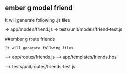 ## ember g model friend

It will generate following .js files

 -> app/models/friend.js
 -> tests/unit/models/friend-test.js

##ember g route friends

	It will generate follwing files

--> app/routes/friends.js
--> app/templates/friends.hbs

--> tests/unit/routes/friends-test.js


